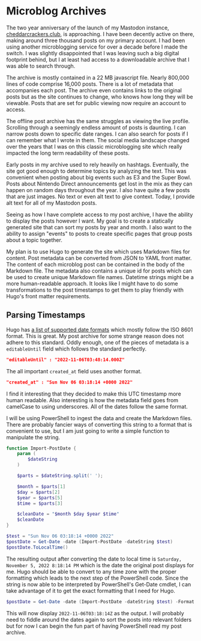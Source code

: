 # Microblog Archives

The two year anniversary of the launch of my Mastodon instance, [cheddarcrackers.club](https://cheddarcrackers.club/), is approaching. I have been decently active on there, making around three thousand posts on my primary account. I had been using another microblogging service for over a decade before I made the switch. I was slightly disappointed that I was leaving such a big digital footprint behind, but I at least had access to a downloadable archive that I was able to search through.

The archive is mostly contained in a 22 MB javascript file. Nearly 800,000 lines of code comprise 16,000 posts. There is a lot of metadata that accompanies each post. The archive even contains links to the original posts but as the site continues to change, who knows how long they will be viewable. Posts that are set for public viewing now require an account to access.

The offline post archive has the same struggles as viewing the live profile. Scrolling through a seemingly endless amount of posts is daunting. I can narrow posts down to specific date ranges. I can also search for posts if I can remember what I wrote in them. The social media landscape changed over the years that I was on this classic microblogging site which really impacted the long term readability of these posts.

Early posts in my archive used to rely heavily on hashtags. Eventually, the site got good enough to determine topics by analyzing the text. This was convenient when posting about big events such as E3 and the Super Bowl. Posts about Nintendo Direct announcements get lost in the mix as they can happen on random days throughout the year. I also have quite a few posts that are just images. No text or even alt text to give context. Today, I provide alt text for all of my Mastodon posts.

Seeing as how I have complete access to my post archive, I have the ability to display the posts however I want. My goal is to create a statically generated site that can sort my posts by year and month. I also want to the ability to assign "events" to posts to create specific pages that group posts about a topic together.

My plan is to use Hugo to generate the site which uses Markdown files for content. Post metadata can be converted from JSON to YAML front matter. The content of each microblog post can be contained in the body of the Markdown file. The metadata also contains a unique id for posts which can be used to create unique Markdown file names. Datetime strings might be a more human-readable approach. It looks like I might have to do some transformations to the post timestamps to get them to play friendly with Hugo's front matter requirements.

## Parsing Timestamps

Hugo has [a list of supported date formats](https://gohugo.io/content-management/front-matter/#dates) which mostly follow the ISO 8601 format. This is great. My post archive for some strange reason does not adhere to this standard. Oddly enough, one of the pieces of metadata is a `editableUntil` field which follows the standard perfectly.

```json
"editableUntil" : "2022-11-06T03:48:14.000Z"
```

The all important `created_at` field uses another format.

```json
"created_at" : "Sun Nov 06 03:18:14 +0000 2022"
```

I find it interesting that they decided to make this UTC timestamp more human readable. Also interesting is how the metadata field goes from camelCase to using underscores. All of the dates follow the same format.

I will be using PowerShell to ingest the data and create the Markdown files. There are probably fancier ways of converting this string to a format that is convenient to use, but I am just going to write a simple function to manipulate the string.

```PowerShell
function Import-PostDate {
    param (
        $dateString
    )

    $parts = $dateString.split(' ');

    $month = $parts[1]
    $day = $parts[2]
    $year = $parts[5]
    $time = $parts[3]

    $cleanDate = "$month $day $year $time"
    $cleanDate
}

$test = "Sun Nov 06 03:18:14 +0000 2022"
$postDate = Get-Date -date (Import-PostDate -dateString $test)
$postDate.ToLocalTime()
```

The resulting output after converting the date to local time is `Saturday, November 5, 2022 8:18:14 PM` which is the date the original post displays for me. Hugo should be able to convert to any time zone with the proper formatting which leads to the next step of the PowerShell code. Since the string is now able to be interpreted by PowerShell's Get-Date cmdlet, I can take advantage of it to get the exact formatting that I need for Hugo.

```PowerShell
$postDate = Get-Date -date (Import-PostDate -dateString $test) -Format "yyyy-MM-ddTHH:mm:ssZ"
```

This will now display `2022-11-06T03:18:14Z` as the output. I will probably need to fiddle around the dates again to sort the posts into relevant folders but for now I can begin the fun part of having PowerShell read my post archive.
